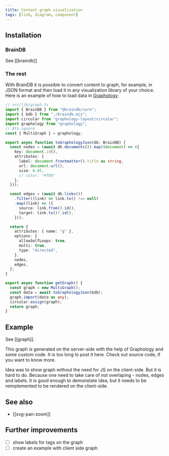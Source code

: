 ```yaml
---
title: Content graph visualization
tags: [link, diagram, component]
---
```


## Installation

### BrainDB

See [[braindb]]

### The rest

With BrainDB it is possible to convert content to graph, for example, in JSON format and then load it in any visualization library of your choice. Here is an example of how to load data in [Graphology](https://graphology.github.io/):

```ts
// src/lib/graph.ts
import { BrainDB } from "@braindb/core";
import { bdb } from "./braindb.mjs";
import circular from "graphology-layout/circular";
import graphology from "graphology";
// @ts-ignore
const { MultiGraph } = graphology;

export async function toGraphologyJson(db: BrainDB) {
  const nodes = (await db.documents()).map((document) => ({
    key: document.id(),
    attributes: {
      label: document.frontmatter().title as string,
      url: document.url(),
      size: 0.05,
      // color: "#f00"
    },
  }));

  const edges = (await db.links())
    .filter((link) => link.to() !== null)
    .map((link) => ({
      source: link.from().id(),
      target: link.to()?.id(),
    }));

  return {
    attributes: { name: "g" },
    options: {
      allowSelfLoops: true,
      multi: true,
      type: "directed",
    },
    nodes,
    edges,
  };
}

export async function getGraph() {
  const graph = new MultiGraph();
  const data = await toGraphologyJson(bdb);
  graph.import(data as any);
  circular.assign(graph);
  return graph;
}
```

## Example

See [[graph]].

This graph is generated on the server-side with the help of Graphology and some custom code. It is too long to post it here. Check out source code, if you want to know more.

Idea was to show graph without the need for JS on the client-side. But it is hard to do. Because one need to take care of not overlaping - nodes, edges and labels. It is good enough to demonstate idea, but it needs to be reimplemented to be rendered on the client-side.

## See also

- [[svg-pan-zoom]]

## Further improvements

- [ ] show labels for tags on the graph
- [ ] create an example with client side graph
